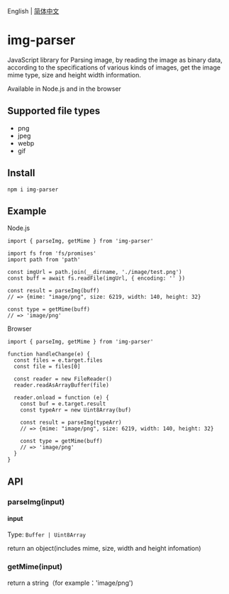 English | [简体中文](../docs/README.zh.md)

# img-parser

JavaScript library for Parsing image, by reading the image as binary data, according to the specifications of various kinds of images, get the image mime type, size and height width information.

Available in Node.js and in the browser

## Supported file types

- png
- jpeg
- webp
- gif

## Install

```
npm i img-parser
```

## Example

Node.js

```
import { parseImg, getMime } from 'img-parser'

import fs from 'fs/promises'
import path from 'path'

const imgUrl = path.join(__dirname, './image/test.png')
const buff = await fs.readFile(imgUrl, { encoding: '' })

const result = parseImg(buff)
// => {mime: "image/png", size: 6219, width: 140, height: 32}

const type = getMime(buff)
// => 'image/png'

```

Browser

```
import { parseImg, getMime } from 'img-parser'

function handleChange(e) {
  const files = e.target.files
  const file = files[0]

  const reader = new FileReader()
  reader.readAsArrayBuffer(file)

  reader.onload = function (e) {
    const buf = e.target.result
    const typeArr = new Uint8Array(buf)

    const result = parseImg(typeArr)
    // => {mime: "image/png", size: 6219, width: 140, height: 32}

    const type = getMime(buff)
    // => 'image/png'
  }
}
```

## API

### parseImg(input)

#### input

Type: `Buffer | Uint8Array`

return an object(includes mime, size, width and height infomation)

### getMime(input)

return a string（for example：'image/png')
